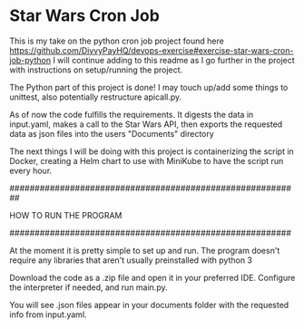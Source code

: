 # Star Wars Cron Job

This is my take on the python cron job project found here https://github.com/DivvyPayHQ/devops-exercise#exercise-star-wars-cron-job-python 
I will continue adding to this readme as I go further in the project with instructions on setup/running the project. 


The Python part of this project is done! I may touch up/add some things to unittest, also potentially restructure apicall.py.

As of now the code fulfills the requirements. It digests the data in input.yaml, makes a call to the Star Wars API, then exports the requested data as json files into the users "Documents" directory

The next things I will be doing with this project is containerizing the script in Docker, creating a Helm chart to use with MiniKube to have the script run every hour. 


##########################################################


HOW TO RUN THE PROGRAM


########################################################

At the moment it is pretty simple to set up and run. The program doesn't require any libraries that aren't usually preinstalled with python 3



Download the code as a .zip file and open it in your preferred IDE. Configure the interpreter if needed, and run main.py. 

You will see .json files appear in your documents folder with the requested info from input.yaml.




